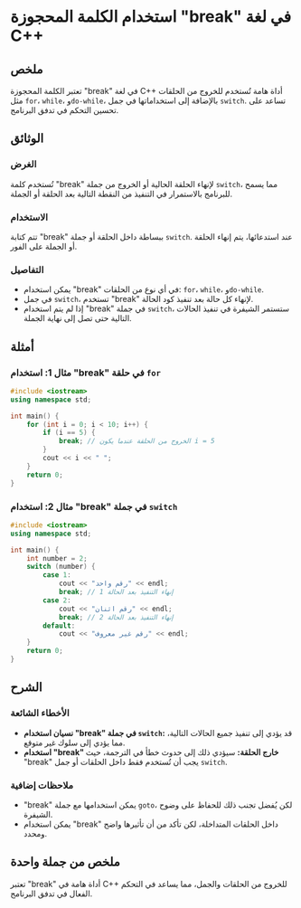 <!--
Meta Description: # استخدام الكلمة المحجوزة "break" في لغة C++ ## ملخص تعتبر الكلمة المحجوزة "break" في لغة C++ أداة هامة تُستخدم للخروج من الحلقات مثل `for`، `while`، ...
Meta Keywords: break, switch, استخدام, جملة, الحلقة
-->

# استخدام الكلمة المحجوزة "break" في لغة C++

## ملخص
تعتبر الكلمة المحجوزة "break" في لغة C++ أداة هامة تُستخدم للخروج من الحلقات مثل `for`، `while`، و`do-while`، بالإضافة إلى استخداماتها في جمل `switch`. تساعد على تحسين التحكم في تدفق البرنامج.

## الوثائق
### الغرض
تُستخدم كلمة "break" لإنهاء الحلقة الحالية أو الخروج من جملة `switch`، مما يسمح للبرنامج بالاستمرار في التنفيذ من النقطة التالية بعد الحلقة أو الجملة.

### الاستخدام
تتم كتابة "break" ببساطة داخل الحلقة أو جملة `switch`. عند استدعائها، يتم إنهاء الحلقة أو الجملة على الفور.

### التفاصيل
- يمكن استخدام "break" في أي نوع من الحلقات: `for`، `while`، و`do-while`.
- في جمل `switch`، تستخدم "break" لإنهاء كل حالة بعد تنفيذ كود الحالة.
- إذا لم يتم استخدام "break" في جملة `switch`، ستستمر الشيفرة في تنفيذ الحالات التالية حتى تصل إلى نهاية الجملة.

## أمثلة
### مثال 1: استخدام "break" في حلقة `for`
```cpp
#include <iostream>
using namespace std;

int main() {
    for (int i = 0; i < 10; i++) {
        if (i == 5) {
            break; // الخروج من الحلقة عندما يكون i = 5
        }
        cout << i << " ";
    }
    return 0;
}
```

### مثال 2: استخدام "break" في جملة `switch`
```cpp
#include <iostream>
using namespace std;

int main() {
    int number = 2;
    switch (number) {
        case 1:
            cout << "رقم واحد" << endl;
            break; // إنهاء التنفيذ بعد الحالة 1
        case 2:
            cout << "رقم اثنان" << endl;
            break; // إنهاء التنفيذ بعد الحالة 2
        default:
            cout << "رقم غير معروف" << endl;
    }
    return 0;
}
```

## الشرح
### الأخطاء الشائعة
- **نسيان استخدام "break" في جملة `switch`:** قد يؤدي إلى تنفيذ جميع الحالات التالية، مما يؤدي إلى سلوك غير متوقع.
- **استخدام "break" خارج الحلقة:** سيؤدي ذلك إلى حدوث خطأ في الترجمة، حيث "break" يجب أن تُستخدم فقط داخل الحلقات أو جمل `switch`.

### ملاحظات إضافية
- "break" يمكن استخدامها مع جملة `goto`، لكن يُفضل تجنب ذلك للحفاظ على وضوح الشيفرة.
- يمكن استخدام "break" داخل الحلقات المتداخلة، لكن تأكد من أن تأثيرها واضح ومحدد.

## ملخص من جملة واحدة
تعتبر "break" أداة هامة في C++ للخروج من الحلقات والجمل، مما يساعد في التحكم الفعال في تدفق البرنامج.